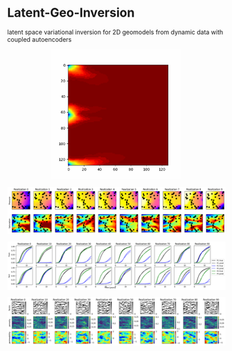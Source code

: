 # Latent-Geo-Inversion
latent space variational inversion for 2D geomodels from dynamic data with coupled autoencoders

<p align="center">
  <img src="https://github.com/misaelmmorales/Latent-Geo-Inversion/blob/main/figures/sat_video.gif" width="300"/>
</p>

<p align="center">
  <img src="https://github.com/misaelmmorales/Latent-Geo-Inversion/blob/main/figures/x_img_obs.png" />
</p>

<p align="center">
  <img src="https://github.com/misaelmmorales/Latent-Geo-Inversion/blob/main/figures/data_ae_results.png" />
</p>

<p align="center">
  <img src="https://github.com/misaelmmorales/Latent-Geo-Inversion/blob/main/figures/inversion_pred_backtransform.png" />
</p>
